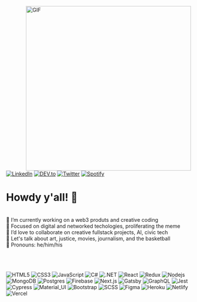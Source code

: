 <img align="right" width="450px" height="auto" alt="GIF" src="https://i.pinimg.com/originals/e4/26/70/e426702edf874b181aced1e2fa5c6cde.gif" />

<a href="https://www.linkedin.com/in/absphreak" target="_blank"><img src="https://img.shields.io/badge/LinkedIn-%230077B5.svg?&style=flat-square&logo=linkedin&logoColor=white" alt="LinkedIn"></a>
<a href="https://dev.to/thekidnamedkd" target="_blank"><img src="https://img.shields.io/badge/DEV-%230A0A0A.svg?&style=flat-square&logo=DEV.to&logoColor=white" alt="DEV.to"></a>
<a href="https://www.twitter.com/thekidnamedkd" target="_blank"><img src="https://img.shields.io/badge/Twitter-%231DA1F2.svg?&style=flat-square&logo=Twitter&logoColor=white" alt="Twitter"></a>
<a href="https://open.spotify.com/user/kidnamedkd?si=DumBEjZPQTGVZVqIxdfgkg" target="_blank"><img src="https://img.shields.io/badge/Spotify-%231ED760.svg?&style=flat-square&logo=spotify&logoColor=white" alt="Spotify"></a>

# Howdy y'all! 🤠 
<br />
🍟 I’m currently working on a web3 produts and creative coding<br/>
🍔 Focused on digital and networked techologies, proliferating the meme<br/>
🌯 I’d love to collaborate on creative fullstack projects, AI, civic tech<br/>
🍜 Let's talk about art, justice, movies, journalism, and the basketball<br/>
🥞 Pronouns: he/him/his<br/>
<br />
<br />
<br />

![HTML5](https://img.shields.io/badge/-HTML5-black?style=flat-square&logo=html5)
![CSS3](https://img.shields.io/badge/-CSS3-black?style=flat-square&logo=css3)
![JavaScript](https://img.shields.io/badge/-JavaScript-black?style=flat-square&logo=javascript)
![C#](https://img.shields.io/badge/-CSharp-black?style=flat-square&logo=C-Sharp)
![.NET](https://img.shields.io/badge/-.NET-black?style=flat-square&logo=.NET)
![React](https://img.shields.io/badge/-React-black?style=flat-square&logo=react)
![Redux](https://img.shields.io/badge/-Redux-black?style=flat-square&logo=Redux)
![Nodejs](https://img.shields.io/badge/-Nodejs-black?style=flat-square&logo=Node.js)
![MongoDB](https://img.shields.io/badge/-MongoDB-black?style=flat-square&logo=mongodb)
![Postgres](https://img.shields.io/badge/-PostgreSQL-black?style=flat-square&logo=postgresql)
![Firebase](https://img.shields.io/badge/-Firebase-black?style=flat-square&logo=Firebase)
![Next.js](https://img.shields.io/badge/-Next-black?style=flat-square&logo=Next.js)
![Gatsby](https://img.shields.io/badge/-Gatsby-black?style=flat-square&logo=Gatsby)
![GraphQL](https://img.shields.io/badge/-GraphQL-black?style=flat-square&logo=GraphQL)
![Jest](https://img.shields.io/badge/-Jest-black?style=flat-square&logo=Jest)
![Cypress](https://img.shields.io/badge/-Cypress-black?style=flat-square&logo=Cypress)
![Material_UI](https://img.shields.io/badge/-Material_UI-black?style=flat-square&logo=material-ui)
![Bootstrap](https://img.shields.io/badge/-Bootstrap-black?style=flat-square&logo=bootstrap)
![SCSS](https://img.shields.io/badge/-SCSS-black?style=flat-square&logo=SASS)
![Figma](https://img.shields.io/badge/-Figma-black?style=flat-square&logo=figma)
![Heroku](https://img.shields.io/badge/-Heroku-black?style=flat-square&logo=heroku)
![Netlify](https://img.shields.io/badge/-Netlify-black?style=flat-square&logo=netlify)
![Vercel](https://img.shields.io/badge/-Vercel-black?style=flat-square&logo=vercel)
